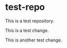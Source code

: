 test-repo
=========

This is a test repository.

This is a test change.

This is another test change.
